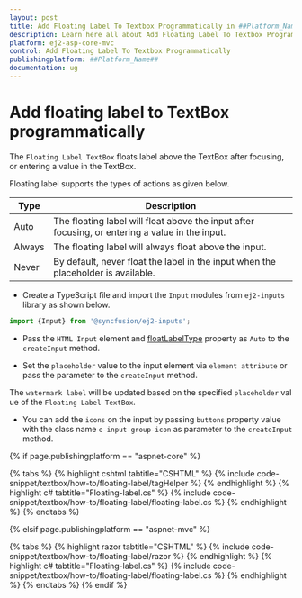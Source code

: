 ```yaml
---
layout: post
title: Add Floating Label To Textbox Programmatically in ##Platform_Name## Textbox Component
description: Learn here all about Add Floating Label To Textbox Programmatically in Syncfusion ##Platform_Name## Textbox component of syncfusion and more.
platform: ej2-asp-core-mvc
control: Add Floating Label To Textbox Programmatically
publishingplatform: ##Platform_Name##
documentation: ug
---
```



# Add floating label to TextBox programmatically

The `Floating Label TextBox` floats label above the TextBox after focusing, or entering a value in the TextBox.

Floating label supports the types of actions as given below.

Type     | Description
------------ | -------------
  Auto       | The floating label will float above the input after focusing, or entering a value in the input.
  Always     | The floating label will always float above the input.
  Never      | By default, never float the label in the input when the placeholder is available.

* Create a TypeScript file and import the `Input` modules from `ej2-inputs` library as shown below.

```typescript
import {Input} from '@syncfusion/ej2-inputs';
```

* Pass the `HTML Input` element and [floatLabelType](https://help.syncfusion.com/cr/aspnetcore-js2/Syncfusion.EJ2.Inputs.TextBox.html#Syncfusion_EJ2_Inputs_TextBox_FloatLabelType) property as `Auto` to the `createInput` method.

* Set the `placeholder` value to the input element via `element attribute` or pass the parameter to the `createInput` method.

The `watermark label` will be updated based on the specified `placeholder` value of the `Floating Label TextBox`.

* You can add the `icons` on the input by passing `buttons` property value with the class name `e-input-group-icon` as parameter to the `createInput` method.

{% if page.publishingplatform == "aspnet-core" %}

{% tabs %}
{% highlight cshtml tabtitle="CSHTML" %}
{% include code-snippet/textbox/how-to/floating-label/tagHelper %}
{% endhighlight %}
{% highlight c# tabtitle="Floating-label.cs" %}
{% include code-snippet/textbox/how-to/floating-label/floating-label.cs %}
{% endhighlight %}
{% endtabs %}

{% elsif page.publishingplatform == "aspnet-mvc" %}

{% tabs %}
{% highlight razor tabtitle="CSHTML" %}
{% include code-snippet/textbox/how-to/floating-label/razor %}
{% endhighlight %}
{% highlight c# tabtitle="Floating-label.cs" %}
{% include code-snippet/textbox/how-to/floating-label/floating-label.cs %}
{% endhighlight %}
{% endtabs %}
{% endif %}

